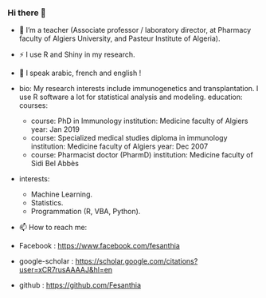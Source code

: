 


### Hi there 👋
- 🔭 I’m a teacher (Associate professor / laboratory director, at Pharmacy faculty of Algiers University, and Pasteur Institute of Algeria).
- ⚡ I use R and Shiny in my research.
- 💬 I speak arabic, french and english !


- bio: My research interests include immunogenetics and transplantation. I use R software a lot for statistical analysis and modeling.
education:
  courses:
  - course: PhD in Immunology
    institution: Medicine faculty of Algiers
    year: Jan 2019
  - course: Specialized medical studies diploma in immunology
    institution: Medicine faculty of Algiers
    year: Dec 2007
  - course: Pharmacist doctor (PharmD)
    institution: Medicine faculty of Sidi Bel Abbès

- interests:
  - Machine Learning.
  - Statistics.
  - Programmation (R, VBA, Python).
-  📫 How to reach me:
  - Facebook : https://www.facebook.com/fesanthia
  - google-scholar : https://scholar.google.com/citations?user=xCR7rusAAAAJ&hl=en
  - github : https://github.com/Fesanthia



<!--
**Fesanthia/Fesanthia** is a ✨ _special_ ✨ repository because its `README.md` (this file) appears on your GitHub profile.

Here are some ideas to get you started:

- 🔭 I’m currently working on ...
- 🌱 I’m currently learning ...
- 👯 I’m looking to collaborate on ...
- 🤔 I’m looking for help with ...
- 💬 Ask me about ...
- 📫 How to reach me: ...
- 😄 Pronouns: ...
- ⚡ Fun fact: ...
-->
